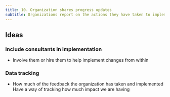 ```yaml
---
title: 10. Organization shares progress updates
subtitle: Organizations report on the actions they have taken to implement the feedback.
---
```

## Ideas

### Include consultants in implementation

* Involve them or hire them to  help implement changes from within

### Data tracking

* How much of the feedback the organization has taken and implemented
  Have a way of tracking how much impact we are having